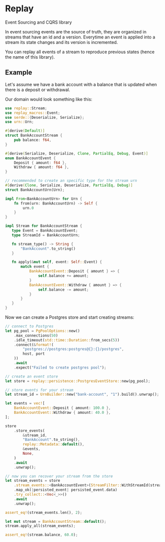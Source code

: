 # Replay

Event Sourcing and CQRS library

In event sourcing events are the source of truth, they are organized in streams that have an id and a version.
Everytime an event is applied into a stream its state changes and its version is incremented.

You can replay all events of a stream to reproduce previous states (hence the name of this library).

## Example

Let's assume we have a bank account with a balance that is updated when there is a deposit or withdrawal.

Our domain would look something like this:

```rust
use replay::Stream;
use replay_macros::Event;
use serde::{Deserialize, Serialize};
use urn::Urn;

#[derive(Default)]
struct BankAccountStream {
    pub balance: f64,
}

#[derive(Serialize, Deserialize, Clone, PartialEq, Debug, Event)]
enum BankAccountEvent {
    Deposit { amount: f64 },
    Withdraw { amount: f64 },
}

// recommended to create an specific type for the stream urn
#[derive(Clone, Serialize, Deserialize, PartialEq, Debug)]
struct BankAccountUrn(Urn);

impl From<BankAccountUrn> for Urn {
    fn from(urn: BankAccountUrn) -> Self {
        urn.0
    }
}

impl Stream for BankAccountStream {
   type Event = BankAccountEvent;
   type StreamId = BankAccountUrn;

   fn stream_type() -> String {
       "BankAccount".to_string()
   }

   fn apply(&mut self, event: Self::Event) {
       match event {
           BankAccountEvent::Deposit { amount } => {
               self.balance += amount;
           }
           BankAccountEvent::Withdraw { amount } => {
               self.balance -= amount;
           }
       }
   }
}
```

Now we can create a Postgres store and start creating streams:

```rust
// connect to Postgres
let pg_pool = PgPoolOptions::new()
    .max_connections(50)
    .idle_timeout(std::time::Duration::from_secs(5))
    .connect(&format!(
        "postgres://postgres:postgres@{}:{}/postgres",
        host, port
    ))
    .await
    .expect("Failed to create postgres pool");

// create an event store
let store = replay::persistence::PostgresEventStore::new(pg_pool);

// store events for your stream
let stream_id = UrnBuilder::new("bank-account", "1").build().unwrap();

let events = vec![
    BankAccountEvent::Deposit { amount: 100.0 },
    BankAccountEvent::Withdraw { amount: 40.0 },
];

store
    .store_events(
        &stream_id,
        "BankAccount".to_string(),
        replay::Metadata::default(),
        &events,
        None,
    )
    .await
    .unwrap();

// now you can recover your stream from the store
let stream_events = store
    .stream_events::<BankAccountEvent>(StreamFilter::WithStreamId(stream_id))
    .map_ok(|persisted_event| persisted_event.data)
    .try_collect::<Vec<_>>()
    .await
    .unwrap();

assert_eq!(stream_events.len(), 2);

let mut stream = BankAccountStream::default();
stream.apply_all(stream_events);

assert_eq!(stream.balance, 60.0);
```
